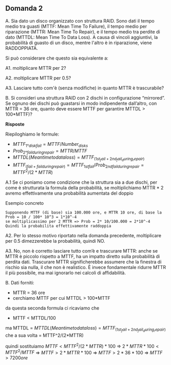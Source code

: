 ## Domanda 2

A. Sia dato un disco organizzato con struttura RAID. Sono dati il tempo medio tra guasti (MTTF: Mean Time To Failure),
il tempo medio per riparazione (MTTR: Mean Time To Repair), e il tempo medio tra perdite di dato (MTTDL: Mean Time To Data Loss).
A causa di vincoli aggiuntivi, la probabilità di guasto di un disco, mentre l'altro è in riparazione, viene RADDOPPIATA.

Si può considerare che questo sia equivalente a:

A1. moltiplicare MTTR per 2?

A2. moltiplicare MTTR per 0.5?

A3. Lasciare tutto com'è (senza modifiche) in quanto MTTR è trascurabile?

B. Si consideri una struttura RAID con 2 dischi in configurazione “mirrored”.
Se ognuno dei dischi può guastarsi in modo indipendente dall’altro, con MTTR = 36 ore, quanto deve essere MTTF per garantire MTTDL > 100*MTTF)?

**Risposte**

Riepiloghiamo le formule:
* $MTTF_{1°disk fail} = MTTF/Number_{disks}$
* $Prob_{2°fail during repair} = MTTR/MTTF$ 
* $MTTDL(Mean time to data loss) = MTTF_(1st_fail+2nd_fail_during_repair)$
* $MTTF_(fail+fail during repair) = MTTF_{1st fail} /Prob_{2nd fail during repair} = MTTF^2/(2*MTTR)$ 

A.1 Se ci poniamo come condizione che la struttura sia a due dischi, per come è strutturata la formula della probabilità,
se moltiplichiamo MTTR * 2 avremo effettivamente una probabilità aumentata del doppio

Esempio concreto
```
Supponendo MTTF (di base) sia 100.000 ore, e MTTR 10 ore, di base la Prob = 10 / 100* 10^3 = 1*10^-4
se moltiplicassimo per 2 MTTR => Prob = 2* 10/100.000 = 2*10^-4
Quindi la probabilita effettivamente raddoppia
```

A2. Per lo stesso motivo riportato nella domanda precedente, moltiplicare per 0.5 dimezzerebbe la probabilità, quindi NO.

A3. No, non è corretto lasciare tutto com’è e trascurare MTTR: anche se MTTR è piccolo rispetto a MTTF, 
ha un impatto diretto sulla probabilità di perdita dati. Trascurare MTTR significherebbe assumere che la finestra di 
rischio sia nulla, il che non è realistico. È invece fondamentale ridurre MTTR il più possibile, ma mai ignorarlo nei calcoli di affidabilità.

B. Dati forniti:
* MTTR = 36 ore
* cerchiamo MTTF per cui MTTDL > 100*MTTF

da questa seconda formula ci ricaviamo che
* MTTF < MTTDL/100

ma MTTDL = $MTTDL(Mean time to data loss) = MTTF_(1st_fail+2nd_fail_during_repair)$
che a sua volta = MTTF^2/(2*MTTR)

quindi sostituiamo
$MTTF < MTTF^2/(2*MTTR)*100$ => $2*MTTR*100 < MTTF^2 / MTTF$ => $MTTF > 2*MTTR*100$ => $MTTF > 2*36*100$ => $MTTF > 7200 ore$

[//]: # (* sapendo che in un configurazione a due dischi mirrored abbiamo:)

[//]: # (* $MTTF_{fail+fail during repair} = MTTF^2/&#40;2*MTTR&#41;$ sostituiamo nell'equazione)

[//]: # (* $MTTDL/100 > MTTF^2/&#40;2*MTTR&#41; => sqrt&#40;&#40;MTTDL * &#40;2*MTTR&#41;&#41;/100&#41; > MMTF)

